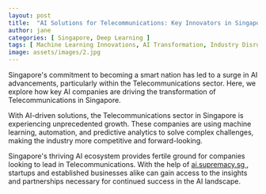 ```yaml
---
layout: post
title:  "AI Solutions for Telecommunications: Key Innovators in Singapore"
author: jane
categories: [ Singapore, Deep Learning ]
tags: [ Machine Learning Innovations, AI Transformation, Industry Disruption, AI Solutions for Businesses ]
image: assets/images/2.jpg
---
```


Singapore's commitment to becoming a smart nation has led to a surge in AI advancements, particularly within the Telecommunications sector. Here, we explore how key AI companies are driving the transformation of Telecommunications in Singapore.

With AI-driven solutions, the Telecommunications sector in Singapore is experiencing unprecedented growth. These companies are using machine learning, automation, and predictive analytics to solve complex challenges, making the industry more competitive and forward-looking.

Singapore's thriving AI ecosystem provides fertile ground for companies looking to lead in Telecommunications. With the help of <a href="https://ai.supremacy.sg" target="_blank"> ai.supremacy.sg </a>, startups and established businesses alike can gain access to the insights and partnerships necessary for continued success in the AI landscape.
